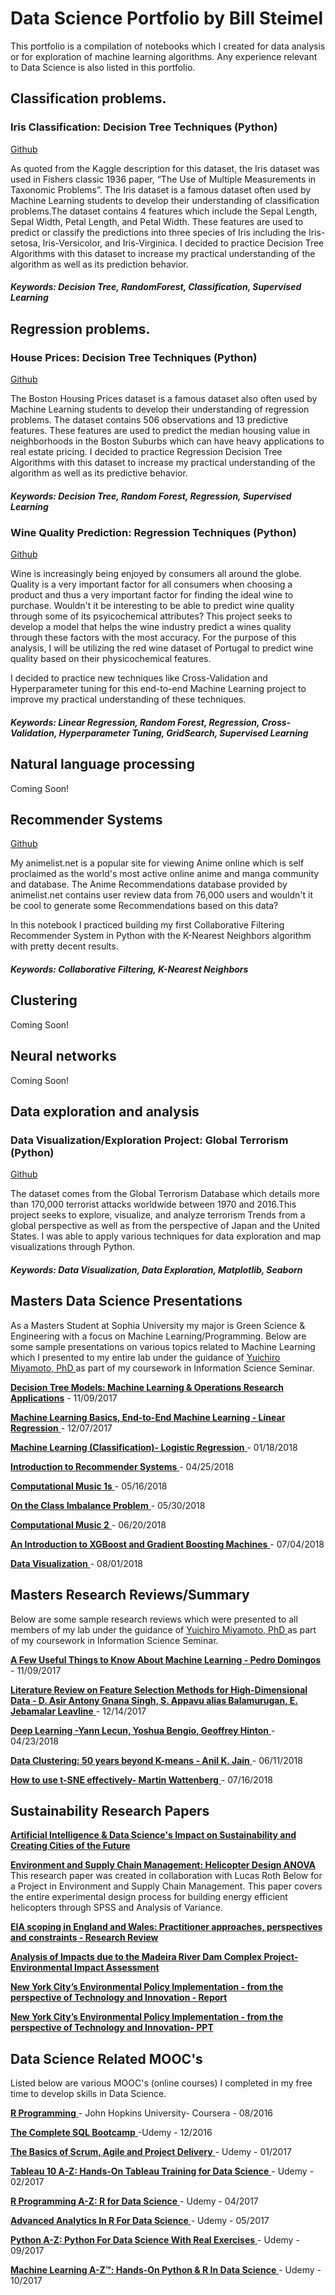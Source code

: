 # Data Science Portfolio by Bill Steimel

This portfolio is a compilation of notebooks which I created for data analysis or for exploration of machine learning algorithms. Any experience relevant to Data Science is also listed in this portfolio. 

## Classification problems.

### Iris Classification: Decision Tree Techniques (Python)
[Github](https://github.com/steimel64/steimel64.github.io/blob/master/Notebooks/Iris%20Notebook.ipynb) 

As quoted from the Kaggle description for this dataset, the Iris dataset was used in Fishers classic 1936 paper, “The Use of Multiple Measurements in Taxonomic Problems”. 
The Iris dataset is a famous dataset often used by Machine Learning students to develop their understanding of classification problems.The dataset contains 4 features which include the Sepal Length, Sepal Width, Petal Length, and Petal Width. These features are used to predict or classify the predictions into three species of Iris including the Iris-setosa, Iris-Versicolor, and Iris-Virginica.
I decided to practice Decision Tree Algorithms with this dataset to increase my practical understanding of the algorithm as well as its prediction behavior.

##### Keywords: Decision Tree, RandomForest, Classification, Supervised Learning

## Regression problems.

### House Prices: Decision Tree Techniques (Python) 
[Github](https://github.com/steimel64/steimel64.github.io/blob/master/Notebooks/Boston%20Housing%20Notebook.ipynb)

The Boston Housing Prices dataset is a famous dataset also often used by Machine Learning students to develop their understanding of regression problems. The dataset contains 506 observations and 13 predictive features. These features are used to predict the median housing value in neighborhoods in the Boston Suburbs which can have heavy applications to real estate pricing. 
I decided to practice Regression Decision Tree Algorithms with this dataset to increase my practical understanding of the algorithm as well as its predictive behavior.
##### Keywords: Decision Tree, Random Forest, Regression, Supervised Learning

### Wine Quality Prediction: Regression Techniques (Python) 
[Github](https://github.com/steimel64/steimel64.github.io/blob/master/Notebooks/Wine.ipynb)

Wine is increasingly being enjoyed by consumers all around the globe. Quality is a very important factor for all consumers when choosing a product and thus a very important factor for finding the ideal wine to purchase.
Wouldn't it be interesting to be able to predict wine quality through some of its psyicochemical attributes? This project seeks to develop a model that helps the wine industry predict a wines quality through these factors with the most accuracy. For the purpose of this analysis, I will be utilizing the red wine dataset of Portugal to predict wine quality based on their physicochemical features.
 
I decided to practice new techniques like Cross-Validation and Hyperparameter tuning for this end-to-end Machine Learning project to improve my practical understanding of these techniques. 

##### Keywords: Linear Regression, Random Forest, Regression, Cross-Validation, Hyperparameter Tuning, GridSearch, Supervised Learning


## Natural language processing
Coming Soon! 

## Recommender Systems
[Github](https://github.com/steimel64/steimel64.github.io/blob/master/Notebooks/Anime%20Recommender/Recommender.ipynb)

My animelist.net is a popular site for viewing Anime online which is self proclaimed as the world's most active online anime and manga community and database. The Anime Recommendations database provided by animelist.net contains user review data from 76,000 users and wouldn't it be cool to generate some Recommendations based on this data? 

In this notebook I practiced building my first Collaborative Filtering Recommender System in Python with the K-Nearest Neighbors algorithm with pretty decent results. 

##### Keywords: Collaborative Filtering, K-Nearest Neighbors 


## Clustering
Coming Soon! 

## Neural networks
Coming Soon! 


## Data exploration and analysis

### Data Visualization/Exploration Project: Global Terrorism (Python) 
[Github](https://github.com/steimel64/steimel64.github.io/blob/master/Notebooks/Terrorism/Terrorism.ipynb)

The dataset comes from the Global Terrorism Database which details more than 170,000 terrorist attacks worldwide between 1970 and 2016.This project seeks to explore, visualize, and analyze terrorism Trends from a global perspective as well as from the perspective of Japan and the United States. I was able to apply various techniques for data exploration and map visualizations through Python. 

##### Keywords: Data Visualization, Data Exploration, Matplotlib, Seaborn 

## Masters Data Science Presentations 
As a Masters Student at Sophia University my major is Green Science & Engineering with a focus on Machine Learning/Programming. Below are some sample presentations on various topics related to Machine Learning which I presented to my entire lab under the guidance of [ Yuichiro Miyamoto, PhD ](http://www.ics.sophia.ac.jp/miyamoto/) as part of my coursework in Information Science Seminar.

[ **Decision Tree Models: Machine Learning & Operations Research Applications**](https://github.com/steimel64/steimel64.github.io/blob/master/Tutorials/DecisionTreeModelsML_OR.pdf)  - 11/09/2017 

[ **Machine Learning Basics, End-to-End Machine Learning - Linear Regression** ](https://github.com/steimel64/steimel64.github.io/blob/master/Tutorials/MLBasics.pdf)  - 12/07/2017

[ **Machine Learning (Classification)- Logistic Regression** ](https://github.com/steimel64/steimel64.github.io/blob/master/Tutorials/Classification.pdf)  - 01/18/2018

[ **Introduction to Recommender Systems** ](https://github.com/steimel64/steimel64.github.io/blob/master/Tutorials/Intro_RecommenderSystems.pdf)  - 04/25/2018

[ **Computational Music 1s** ](https://github.com/steimel64/steimel64.github.io/blob/master/Tutorials/ComputationalMusic.pdf)  - 05/16/2018

[ **On the Class Imbalance Problem** ](https://github.com/steimel64/steimel64.github.io/blob/master/Tutorials/Classimbalance.pdf)  - 05/30/2018

[ **Computational Music 2** ](https://github.com/steimel64/steimel64.github.io/blob/master/Tutorials/ComputationalMusic2.pdf)  - 06/20/2018

[ **An Introduction to XGBoost and Gradient Boosting Machines** ](https://github.com/steimel64/steimel64.github.io/blob/master/Tutorials/XGBoost.pdf)  - 07/04/2018

[ **Data Visualization** ](https://github.com/steimel64/steimel64.github.io/blob/master/Tutorials/DataVisualization.pdf)  - 08/01/2018



## Masters Research Reviews/Summary
Below are some sample research reviews which were presented to all members of my lab under the guidance of 
[ Yuichiro Miyamoto, PhD ](http://www.ics.sophia.ac.jp/miyamoto/) as part of my coursework in Information Science Seminar. 

[ **A Few Useful Things to Know About Machine Learning - Pedro Domingos**](https://github.com/steimel64/steimel64.github.io/blob/master/ResearchReviews/AFewUsefulThingstoKnowAboutML.pdf)  - 11/09/2017 

[ **Literature Review on Feature Selection Methods for High-Dimensional Data - D. Asir Antony Gnana Singh, S. Appavu alias Balamurugan, E. Jebamalar Leavline** ](https://github.com/steimel64/steimel64.github.io/blob/master/ResearchReviews/FeatureSelection.pdf)  - 12/14/2017 

[ **Deep Learning -Yann Lecun, Yoshua Bengio, Geoffrey Hinton** ](https://github.com/steimel64/steimel64.github.io/blob/master/ResearchReviews/DeepLearningSurvey.pdf) - 04/23/2018

[ **Data Clustering: 50 years beyond K-means - Anil K. Jain** ](https://github.com/steimel64/steimel64.github.io/blob/master/ResearchReviews/Clustering.pdf) - 06/11/2018

[ **How to use t-SNE effectively- Martin Wattenberg** ](https://github.com/steimel64/steimel64.github.io/blob/master/ResearchReviews/t-SNE.pdf) - 07/16/2018



## Sustainability Research Papers 
[ **Artificial Intelligence & Data Science's Impact on Sustainability and Creating Cities of the Future** ](https://github.com/steimel64/steimel64.github.io/blob/master/Research%20Papers/Artificial%20Intelligence%20%26%20Data%20Science%E2%80%99s%20Impact%20on%20Sustainability%20and%20Creating%20Cities%20of%20the%20Future.pdf)

[ **Environment and Supply Chain Management: Helicopter Design ANOVA** ](https://github.com/steimel64/steimel64.github.io/blob/master/Research%20Papers/Environment%20and%20Supply%20Chain%20Management%20ANOVA.pdf)
This research paper was created in collaboration with Lucas Roth Below for a Project in Environment and Supply Chain Management. This paper covers the entire experimental design process for building energy efficient helicopters through SPSS and Analysis of Variance. 

[ **EIA scoping in England and Wales: Practitioner approaches, perspectives and constraints - Research Review** ](https://github.com/steimel64/steimel64.github.io/blob/master/Research%20Papers/EIA_Review_UK_Wales.pdf) 

[ **Analysis of Impacts due to the Madeira River Dam Complex Project- Environmental Impact Assessment** ](https://github.com/steimel64/steimel64.github.io/blob/master/Research%20Papers/MadeiraRiverEIA.pdf) 

[ **New York City’s Environmental Policy Implementation - from the perspective of Technology and Innovation - Report** ](https://github.com/steimel64/steimel64.github.io/blob/master/Research%20Papers/New_York_Env_Policy_Technology.pdf) 

  [ **New York City’s Environmental Policy Implementation - from the perspective of Technology and Innovation- PPT** ](https://github.com/steimel64/steimel64.github.io/blob/master/Research%20Papers/NYC_Env_Policy_Review.pdf) 

## Data Science Related MOOC's 
Listed below are various MOOC's (online courses) I completed in my free time to develop skills in Data Science. 

[ **R Programming** ](https://www.coursera.org/account/accomplishments/certificate/YLPTQ5LKZT4P) - John Hopkins University- Coursera - 08/2016

[ **The Complete SQL Bootcamp** ](https://www.udemy.com/certificate/UC-LCCKRLTT/) -Udemy - 12/2016

[ **The Basics of Scrum, Agile and Project Delivery** ](https://www.udemy.com/certificate/UC-0HNBGTX5/) - Udemy - 01/2017

[ **Tableau 10 A-Z: Hands-On Tableau Training for Data Science** ](https://www.udemy.com/certificate/UC-SLMTDVZJ/) - Udemy - 02/2017

[ **R Programming A-Z: R for Data Science** ](https://www.udemy.com/certificate/UC-7XPVQ8YK/) - Udemy - 04/2017 

[ **Advanced Analytics In R For Data Science** ](https://www.udemy.com/certificate/UC-7YSPFXEW/) - Udemy - 05/2017

[ **Python A-Z: Python For Data Science With Real Exercises** ](https://www.udemy.com/certificate/UC-H1JDL87H/) - Udemy - 09/2017 

[ **Machine Learning A-Z™: Hands-On Python & R In Data Science** ](https://www.udemy.com/certificate/UC-R4KZFHB1/) - Udemy - 10/2017

